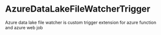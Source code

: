 # AzureDataLakeFileWatcherTrigger
Azure data lake file watcher is custom trigger extension for azure function and azure web job 
